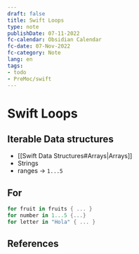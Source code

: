 ```yaml
---
draft: false
title: Swift Loops
type: note
publishDate: 07-11-2022
fc-calendar: Obsidian Calendar
fc-date: 07-Nov-2022
fc-category: Note
lang: en
tags:
- todo
- PreMoc/swift
---
```


# Swift Loops



## Iterable  Data structures
- [[Swift Data Structures#Arrays|Arrays]]
- Strings
- ranges -> `1...5`


## For
```swift 
for fruit in fruits { ... }
for number in 1...5 {...}
for letter in "Hola" { ... }
```


## References

